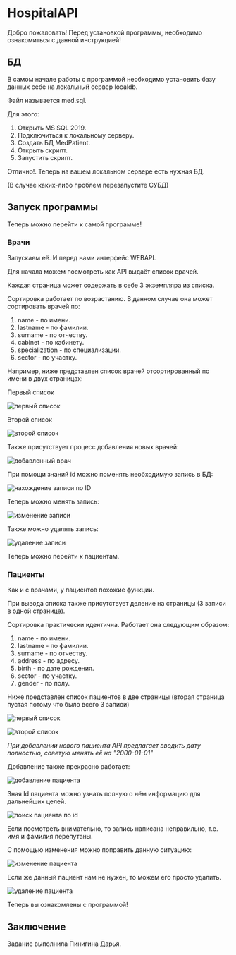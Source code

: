 # HospitalAPI
Добро пожаловать! Перед установкой программы, необходимо ознакомиться с данной инструкцией!
## БД
В самом начале работы с программой необходимо установить базу данных себе на локальный сервер localdb.

Файл называется med.sql.

Для этого:
1. Открыть MS SQL 2019.
2. Подключиться к локальному серверу.
3. Создать БД MedPatient.
4. Открыть скрипт.
5. Запустить скрипт.

Отлично!. Теперь на вашем локальном сервере есть нужная БД.

(В случае каких-либо проблем перезапустите СУБД)

## Запуск программы
Теперь можно перейти к самой программе!

### Врачи

Запускаем её. И перед нами интерфейс WEBAPI.

Для начала можем посмотреть как API выдаёт список врачей.

Каждая страница может содержать в себе 3 экземпляра из списка.

Сортировка работает по возрастанию. В данном случае она может сортировать врачей по:

1. name - по имени.
2. lastname - по фамилии.
3. surname - по отчеству.
4. cabinet - по кабинету.
5. specialization - по специализации.
6. sector - по участку.

Например, ниже представлен список врачей отсортированный по имени в двух страницах:

Первый список

![первый список](images/1.png)

Второй список

![второй список](images/2.png)

Также присутствует процесс добавления новых врачей:

![добавленный врач](images/3.png)

При помощи знаний id можно поменять необходимую запись в БД:

![нахождение записи по ID](images/4.png)

Теперь можно менять запись:

![изменение записи](images/5.png)

Также можно удалять запись:

![удаление записи](images/6.png)

Теперь можно перейти к пациентам.

### Пациенты
Как и с врачами, у пациентов похожие функции.

При вывода списка также присутствует деление на страницы (3 записи в одной странице).

Сортировка практически идентична. Работает она следующим образом:

1. name - по имени.
2. lastname - по фамилии.
3. surname - по отчеству.
4. address - по адресу.
5. birth - по дате рождения.
6. sector - по участку.
7. gender - по полу.

Ниже представлен список пациентов в две страницы (вторая страница пустая потому что было всего 3 записи)

![первый список](images/7.png)

![второй список](images/8.png)

*При добавлении нового пациента API предлагает вводить дату полностью, советую менять её на "2000-01-01"*

Добавление также прекрасно работает:

![добавление пациента](images/9.png)

Зная Id пациента можно узнать полную о нём информацию для дальнейших целей.

![поиск пациента по id](images/10.png)

Если посмотреть внимательно, то запись написана неправильно, т.е. имя и фамилия перепутаны.

С помощью изменения можно поправить данную ситуацию:

![изменение пациента](images/11.png)

Если же данный пациент нам не нужен, то можем его просто удалить.

![удаление пациента](images/12.png)

Теперь вы ознакомлены с программой!

## Заключение
Задание выполнила Пинигина Дарья.
